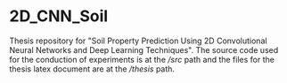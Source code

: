 # 2D_CNN_Soil
Thesis repository for "Soil Property Prediction Using 2D Convolutional Neural Networks and Deep Learning Techniques". The source code used for the conduction of experiments is at the */src* path and the files for the thesis latex document are at the */thesis* path.
